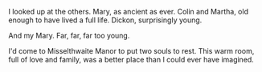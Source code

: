 I looked up at the others. Mary, as ancient as ever. Colin and Martha, old enough to have lived a full life. Dickon, surprisingly young.

And my Mary. Far, far, far too young.

I'd come to Misselthwaite Manor to put two souls to rest. This warm room, full of love and family, was a better place than I could ever have imagined. 